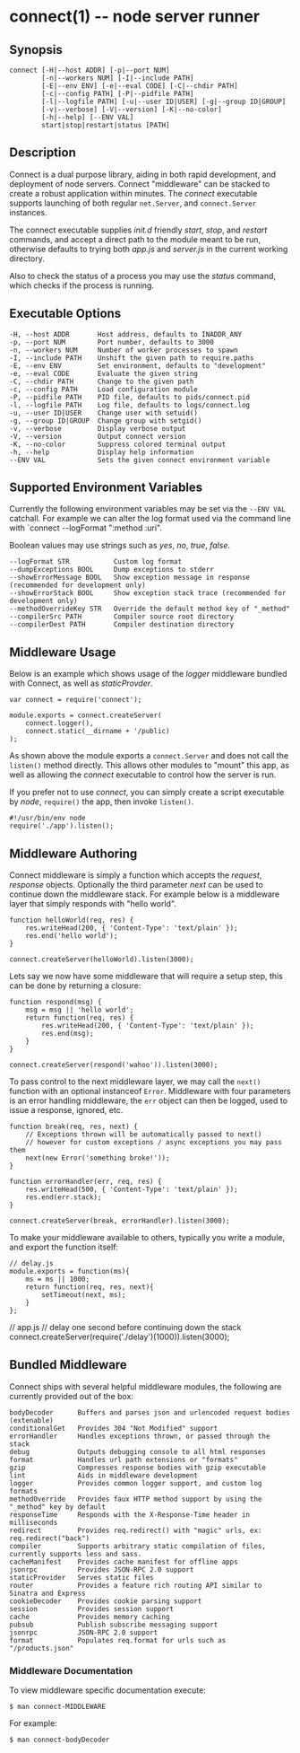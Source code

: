 connect(1) -- node server runner
========================================

## Synopsis

    connect [-H|--host ADDR] [-p|--port NUM]
            [-n|--workers NUM] [-I|--include PATH]
            [-E|--env ENV] [-e|--eval CODE] [-C|--chdir PATH]
            [-c|--config PATH] [-P|--pidfile PATH]
            [-l|--logfile PATH] [-u|--user ID|USER] [-g|--group ID|GROUP]
            [-v|--verbose] [-V|--version] [-K|--no-color]
            [-h|--help] [--ENV VAL]
            start|stop|restart|status [PATH]

## Description

Connect is a dual purpose library, aiding in both rapid development, and deployment of node servers. Connect "middleware" can be stacked to create a robust application within minutes. The _connect_ executable supports launching of both regular `net.Server`, and `connect.Server` instances.
 
The connect executable supplies _init.d_ friendly _start_, _stop_, and _restart_ commands, and accept a direct path to the module meant to be run, otherwise defaults to trying both _app.js_ and _server.js_ in the current working directory.

Also to check the status of a process you may use the _status_ command, which
checks if the process is running.

## Executable Options

    -H, --host ADDR       Host address, defaults to INADDR_ANY
    -p, --port NUM        Port number, defaults to 3000
    -n, --workers NUM     Number of worker processes to spawn
    -I, --include PATH    Unshift the given path to require.paths
    -E, --env ENV         Set environment, defaults to "development"
    -e, --eval CODE       Evaluate the given string
    -C, --chdir PATH      Change to the given path
    -c, --config PATH     Load configuration module
    -P, --pidfile PATH    PID file, defaults to pids/connect.pid
    -l, --logfile PATH    Log file, defaults to logs/connect.log
    -u, --user ID|USER    Change user with setuid()
    -g, --group ID|GROUP  Change group with setgid()
    -v, --verbose         Display verbose output
    -V, --version         Output connect version
    -K, --no-color        Suppress colored terminal output
    -h, --help            Display help information
    --ENV VAL             Sets the given connect environment variable

## Supported Environment Variables

Currently the following environment variables may be set
via the `--ENV VAL` catchall. For example we can alter the log
format used via the command line with `connect --logFormat ":method :uri".

Boolean values may use strings such as _yes_, _no_, _true_, _false_.

    --logFormat STR           Custom log format
    --dumpExceptions BOOL     Dump exceptions to stderr
    --showErrorMessage BOOL   Show exception message in response (recommended for development only)
    --showErrorStack BOOL     Show exception stack trace (recommended for development only)
    --methodOverrideKey STR   Override the default method key of "_method"
    --compilerSrc PATH        Compiler source root directory
    --compilerDest PATH       Compiler destination directory

## Middleware Usage

Below is an example which shows usage of the _logger_ middleware bundled with Connect, as well as _staticProvder_.

    var connect = require('connect');

    module.exports = connect.createServer(
		connect.logger(),
		connect.static(__dirname + '/public)
    );

As shown above the module exports a `connect.Server` and does not call the `listen()` method directly. This allows other modules to "mount" this app, as well as allowing the _connect_ executable to control how the server is run.
 
If you prefer not to use _connect_, you can simply create a script executable by _node_, `require()` the app, then invoke `listen()`.

    #!/usr/bin/env node
    require('./app').listen();

## Middleware Authoring

Connect middleware is simply a function which accepts the _request_, _response_ objects. Optionally
the third parameter _next_ can be used to continue down the middleware stack. For example below is
a middleware layer that simply responds with "hello world".

    function helloWorld(req, res) {
	    res.writeHead(200, { 'Content-Type': 'text/plain' });
	    res.end('hello world');
    }

    connect.createServer(helloWorld).listen(3000);

Lets say we now have some middleware that will require a setup step, this can be done by returning a closure:

    function respond(msg) {
	    msg = msg || 'hello world';
	    return function(req, res) {
		    res.writeHead(200, { 'Content-Type': 'text/plain' });
		    res.end(msg);
   	    }
    }

    connect.createServer(respond('wahoo')).listen(3000);

To pass control to the next middleware layer, we may call the `next()` function with an optional instanceof `Error`.
Middleware with four parameters is an error handling middleware, the `err` object can then be logged, used to issue a response, ignored, etc.

    function break(req, res, next) {
	    // Exceptions thrown will be automatically passed to next()
	    // however for custom exceptions / async exceptions you may pass them
	    next(new Error('something broke!'));
    }

    function errorHandler(err, req, res) {
	    res.writeHead(500, { 'Content-Type': 'text/plain' });
	    res.end(err.stack);
    }

    connect.createServer(break, errorHandler).listen(3000);

To make your middleware available to others, typically you write a module, and export the function itself:

    // delay.js
    module.exports = function(ms){
	    ms = ms || 1000;
	    return function(req, res, next){
		    setTimeout(next, ms);
 	    } 
    };

   // app.js
   // delay one second before continuing down the stack
   connect.createServer(require('./delay')(1000)).listen(3000);

## Bundled Middleware

Connect ships with several helpful middleware modules,
the following are currently provided out of the box:

    bodyDecoder      Buffers and parses json and urlencoded request bodies (extenable)
    conditionalGet   Provides 304 "Not Modified" support
    errorHandler     Handles exceptions thrown, or passed through the stack
    debug            Outputs debugging console to all html responses
    format           Handles url path extensions or "formats"
    gzip             Compresses response bodies with gzip executable
    lint             Aids in middleware development
    logger           Provides common logger support, and custom log formats
    methodOverride   Provides faux HTTP method support by using the "_method" key by default 
    responseTime     Responds with the X-Response-Time header in milliseconds
    redirect         Provides req.redirect() with "magic" urls, ex: req.redirect("back")
    compiler         Supports arbitrary static compilation of files, currently supports less and sass.
    cacheManifest    Provides cache manifest for offline apps
    jsonrpc          Provides JSON-RPC 2.0 support
    staticProvider   Serves static files
    router           Provides a feature rich routing API similar to Sinatra and Express
    cookieDecoder    Provides cookie parsing support
    session          Provides session support
    cache            Provides memory caching
    pubsub           Publish subscribe messaging support
    jsonrpc          JSON-RPC 2.0 support
    format           Populates req.format for urls such as "/products.json"

### Middleware Documentation

To view middleware specific documentation execute:

    $ man connect-MIDDLEWARE

For example:

    $ man connect-bodyDecoder